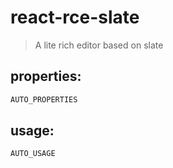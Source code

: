 # react-rce-slate
> A lite rich editor based on slate


## properties:
```javascript
AUTO_PROPERTIES
```

## usage:
```jsx
AUTO_USAGE
```
